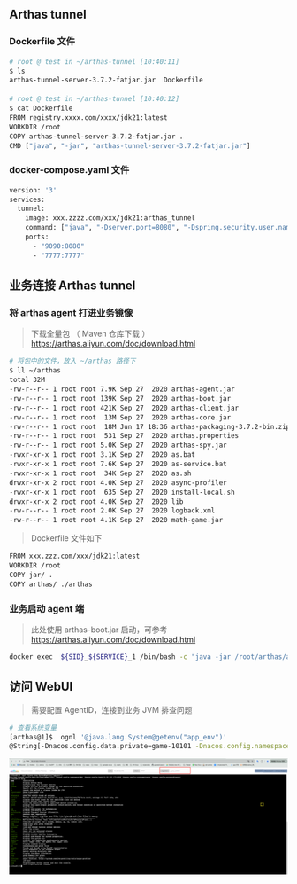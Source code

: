 
## Arthas tunnel 
### Dockerfile 文件


```bash
# root @ test in ~/arthas-tunnel [10:40:11] 
$ ls
arthas-tunnel-server-3.7.2-fatjar.jar  Dockerfile

# root @ test in ~/arthas-tunnel [10:40:12] 
$ cat Dockerfile        
FROM registry.xxxx.com/xxxx/jdk21:latest
WORKDIR /root
COPY arthas-tunnel-server-3.7.2-fatjar.jar .
CMD ["java", "-jar", "arthas-tunnel-server-3.7.2-fatjar.jar"]

```

### docker-compose.yaml 文件


```bash
version: '3'
services:
  tunnel:
    image: xxx.zzzz.com/xxx/jdk21:arthas_tunnel
    command: ["java", "-Dserver.port=8080", "-Dspring.security.user.name=arthas", "-Dspring.security.user.password=admin", "-jar", "/root/arthas-tunnel-server-3.7.2-fatjar.jar"]
    ports:
      - "9090:8080"
      - "7777:7777"
```



## 业务连接 Arthas tunnel

### 将 arthas agent 打进业务镜像

> 下载全量包 （ Maven 仓库下载 ） https://arthas.aliyun.com/doc/download.html

```bash
# 将包中的文件，放入 ~/arthas 路径下
$ ll ~/arthas
total 32M
-rw-r--r-- 1 root root 7.9K Sep 27  2020 arthas-agent.jar
-rw-r--r-- 1 root root 139K Sep 27  2020 arthas-boot.jar
-rw-r--r-- 1 root root 421K Sep 27  2020 arthas-client.jar
-rw-r--r-- 1 root root  13M Sep 27  2020 arthas-core.jar
-rw-r--r-- 1 root root  18M Jun 17 18:36 arthas-packaging-3.7.2-bin.zip
-rw-r--r-- 1 root root  531 Sep 27  2020 arthas.properties
-rw-r--r-- 1 root root 5.0K Sep 27  2020 arthas-spy.jar
-rwxr-xr-x 1 root root 3.1K Sep 27  2020 as.bat
-rwxr-xr-x 1 root root 7.6K Sep 27  2020 as-service.bat
-rwxr-xr-x 1 root root  34K Sep 27  2020 as.sh
drwxr-xr-x 2 root root 4.0K Sep 27  2020 async-profiler
-rwxr-xr-x 1 root root  635 Sep 27  2020 install-local.sh
drwxr-xr-x 2 root root 4.0K Sep 27  2020 lib
-rw-r--r-- 1 root root 2.0K Sep 27  2020 logback.xml
-rw-r--r-- 1 root root 4.1K Sep 27  2020 math-game.jar

```

> Dockerfile 文件如下

```bash
FROM xxx.zzz.com/xxx/jdk21:latest
WORKDIR /root
COPY jar/ .
COPY arthas/ ./arthas
```


### 业务启动 agent 端

 > 此处使用 arthas-boot.jar 启动，可参考 https://arthas.aliyun.com/doc/download.html

```bash
docker exec  ${SID}_${SERVICE}_1 /bin/bash -c "java -jar /root/arthas/arthas-boot.jar 1 --tunnel-server 'ws://10.30.122.173:7777/ws' --agent-id ${SERVICE}-${SID} --attach-only"

```


## 访问 WebUI

> 需要配置 AgentID，连接到业务 JVM 排查问题

```bash
# 查看系统变量
[arthas@1]$  ognl '@java.lang.System@getenv("app_env")'
@String[-Dnacos.config.data.private=game-10101 -Dnacos.config.namespace=dev -Dnacos.config.host=10.30.122.173:8848 -Dnacos.config.username=nacos -Dnacos.config.password=nacos]
```

![](assets/Arthas%20tunnel/Arthas%20tunnel_image_1.png)

